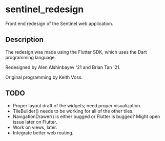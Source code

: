 # sentinel_redesign

Front end redesign of the Sentinel web application.

## Description

The redesign was made using the Flutter SDK, which uses the Dart programming language.

Redesigned by Alen Alshinbayev '21 and Brian Tan '21.

Original programming by Keith Voss.

## TODO

* Proper layout draft of the widgets; need proper visualization.
* TileBuilder() needs to be working for all of the other tiles.
* NavigationDrawer() is either bugged or Flutter is bugged? Might open issue later on Flutter.
* Work on views, later.
* Integrate better web routing.
